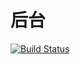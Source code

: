 # 后台
[![Build Status](https://www.travis-ci.com/Kingbultsea/hserve-rabit.svg?branch=master)](https://www.travis-ci.com/Kingbultsea/hserve-rabit.svg?branch=master)
